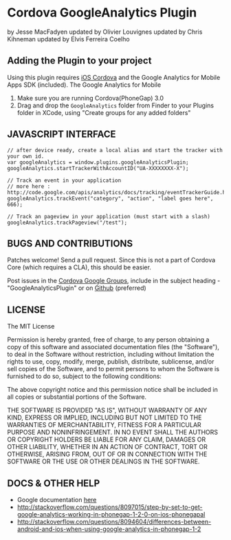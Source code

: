 # Cordova GoogleAnalytics Plugin #
by Jesse MacFadyen
updated by Olivier Louvignes
updated by Chris Kihneman
updated by Elvis Ferreira Coelho

## Adding the Plugin to your project ##

Using this plugin requires [iOS Cordova](http://github.com/phonegap/phonegap-iphone) and the Google Analytics for Mobile Apps SDK (included). The Google Analytics for Mobile

1. Make sure you are running Cordova(PhoneGap) 3.0
2. Drag and drop the `GoogleAnalytics` folder from Finder to your Plugins folder in XCode, using "Create groups for any added folders"

## JAVASCRIPT INTERFACE ##

    // after device ready, create a local alias and start the tracker with your own id.
    var googleAnalytics = window.plugins.googleAnalyticsPlugin;
    googleAnalytics.startTrackerWithAccountID("UA-XXXXXXXX-X");

    // Track an event in your application
    // more here : http://code.google.com/apis/analytics/docs/tracking/eventTrackerGuide.html
    googleAnalytics.trackEvent("category", "action", "label goes here", 666);

    // Track an pageview in your application (must start with a slash)
    googleAnalytics.trackPageview("/test");

## BUGS AND CONTRIBUTIONS ##

Patches welcome! Send a pull request. Since this is not a part of Cordova Core (which requires a CLA), this should be easier.

Post issues in the [Cordova Google Groups](http://groups.google.com/group/phonegap), include in the subject heading - "GoogleAnalyticsPlugin" or on [Github](http://github.com/phonegap/phonegap-plugins/issues)
(preferred)

## LICENSE ##

The MIT License

Permission is hereby granted, free of charge, to any person obtaining a copy of this software and associated documentation files (the "Software"), to deal in the Software without restriction, including without limitation the rights to use, copy, modify, merge, publish, distribute, sublicense, and/or sell copies of the Software, and to permit persons to whom the Software is furnished to do so, subject to the following conditions:

The above copyright notice and this permission notice shall be included in all copies or substantial portions of the Software.

THE SOFTWARE IS PROVIDED "AS IS", WITHOUT WARRANTY OF ANY KIND, EXPRESS OR IMPLIED, INCLUDING BUT NOT LIMITED TO THE WARRANTIES OF MERCHANTABILITY, FITNESS FOR A PARTICULAR PURPOSE AND NONINFRINGEMENT. IN NO EVENT SHALL THE AUTHORS OR COPYRIGHT HOLDERS BE LIABLE FOR ANY CLAIM, DAMAGES OR OTHER LIABILITY, WHETHER IN AN ACTION OF CONTRACT, TORT OR OTHERWISE, ARISING FROM, OUT OF OR IN CONNECTION WITH THE SOFTWARE OR THE USE OR OTHER DEALINGS IN THE SOFTWARE.

## DOCS & OTHER HELP ##

* Google documentation [here](http://code.google.com/mobile/analytics/docs/iphone/#gettingStarted)
* http://stackoverflow.com/questions/8097015/step-by-set-to-get-google-analytics-working-in-phonegap-1-2-0-on-ios-phonegapal
* http://stackoverflow.com/questions/8094604/differences-between-android-and-ios-when-using-google-analytics-in-phonegap-1-2

